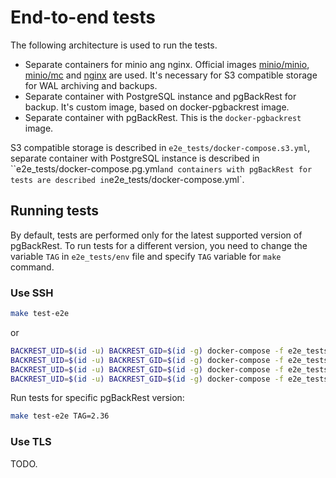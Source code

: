 # End-to-end tests

The following architecture is used to run the tests.
* Separate containers for minio ang nginx. Official images [minio/minio](https://hub.docker.com/r/minio/minio/), [minio/mc](https://hub.docker.com/r/minio/mc) and [nginx](https://hub.docker.com/_/nginx) are used. It's necessary for S3 compatible storage for WAL archiving and backups.
* Separate container with PostgreSQL instance and pgBackRest for backup. It's custom image, based on docker-pgbackrest image.
* Separate container with pgBackRest. This is the `docker-pgbackrest` image.

S3 compatible storage is described in `e2e_tests/docker-compose.s3.yml`, separate container with PostgreSQL instance is described in ``e2e_tests/docker-compose.pg.yml` and containers with pgBackRest for tests are described in `e2e_tests/docker-compose.yml`.

## Running tests

By default, tests are performed only for the latest supported version of pgBackRest. To run tests for a different version, you need to change the variable `TAG` in `e2e_tests/env` file and specify `TAG` variable for `make` command.

### Use SSH

```bash
make test-e2e
```

or

```bash
BACKREST_UID=$(id -u) BACKREST_GID=$(id -g) docker-compose -f e2e_tests/docker-compose.s3.yml -f e2e_tests/docker-compose.pg.yml up -d pg
BACKREST_UID=$(id -u) BACKREST_GID=$(id -g) docker-compose -f e2e_tests/docker-compose.s3.yml -f e2e_tests/docker-compose.pg.yml -f e2e_tests/docker-compose.yml run --no-deps backup
BACKREST_UID=$(id -u) BACKREST_GID=$(id -g) docker-compose -f e2e_tests/docker-compose.s3.yml -f e2e_tests/docker-compose.pg.yml -f e2e_tests/docker-compose.yml run --no-deps backup_alpine
BACKREST_UID=$(id -u) BACKREST_GID=$(id -g) docker-compose -f e2e_tests/docker-compose.s3.yml -f e2e_tests/docker-compose.pg.yml -f e2e_tests/docker-compose.yml down
```

Run tests for specific pgBackRest version:
```bash
make test-e2e TAG=2.36
```

### Use TLS

TODO.
